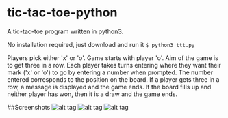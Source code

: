 # tic-tac-toe-python

A tic-tac-toe program written in python3. 

No installation required, just download and run it `$ python3 ttt.py`

Players pick either 'x' or 'o'. Game starts with player 'o'. Aim of the game is to get three in a row. 
Each player takes turns entering where they want their mark ('x' or 'o') to go by entering a number when prompted. 
The number entered corresponds to the position on the board. If a player gets three in a row,
a message is displayed and the game ends. If the board fills up and neither player has won, then it is a draw and the game ends.

##Screenshots
![alt tag](https://github.com/acquire/tic-tac-toe-python-console/blob/master/images/player_turn.png)
![alt tag](https://github.com/acquire/tic-tac-toe-python-console/blob/master/images/draw.png)
![alt tag](https://github.com/acquire/tic-tac-toe-python-console/blob/master/images/win.png)


